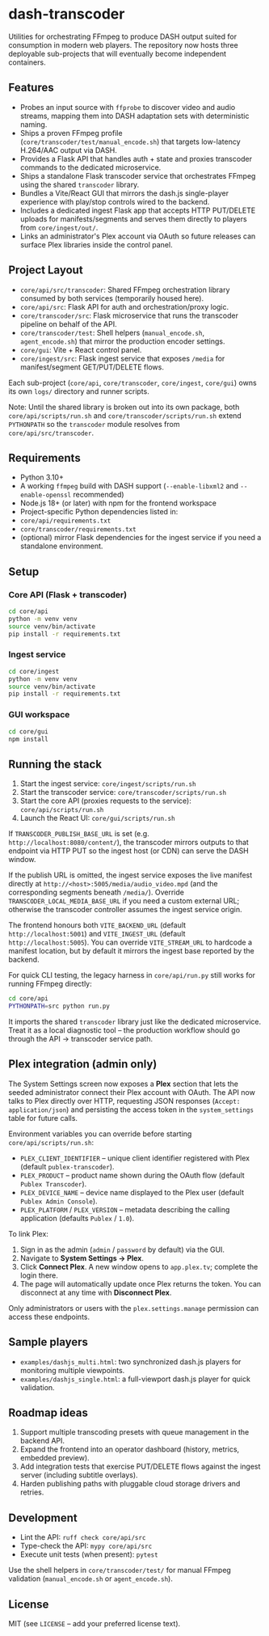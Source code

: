 # dash-transcoder

Utilities for orchestrating FFmpeg to produce DASH output suited for consumption in modern web players. The repository now hosts three deployable sub-projects that will eventually become independent containers.

## Features

- Probes an input source with `ffprobe` to discover video and audio streams, mapping them into DASH adaptation sets with deterministic naming.
- Ships a proven FFmpeg profile (`core/transcoder/test/manual_encode.sh`) that targets low-latency H.264/AAC output via DASH.
- Provides a Flask API that handles auth + state and proxies transcoder commands to the dedicated microservice.
- Ships a standalone Flask transcoder service that orchestrates FFmpeg using the shared `transcoder` library.
- Bundles a Vite/React GUI that mirrors the dash.js single-player experience with play/stop controls wired to the backend.
- Includes a dedicated ingest Flask app that accepts HTTP PUT/DELETE uploads for manifests/segments and serves them directly to players from `core/ingest/out/`.
- Links an administrator's Plex account via OAuth so future releases can surface Plex libraries inside the control panel.

## Project Layout

- `core/api/src/transcoder`: Shared FFmpeg orchestration library consumed by both services (temporarily housed here).
- `core/api/src`: Flask API for auth and orchestration/proxy logic.
- `core/transcoder/src`: Flask microservice that runs the transcoder pipeline on behalf of the API.
- `core/transcoder/test`: Shell helpers (`manual_encode.sh`, `agent_encode.sh`) that mirror the production encoder settings.
- `core/gui`: Vite + React control panel.
- `core/ingest/src`: Flask ingest service that exposes `/media` for manifest/segment GET/PUT/DELETE flows.

Each sub-project (`core/api`, `core/transcoder`, `core/ingest`, `core/gui`) owns its own `logs/` directory and runner scripts.

Note: Until the shared library is broken out into its own package, both `core/api/scripts/run.sh` and `core/transcoder/scripts/run.sh` extend `PYTHONPATH` so the `transcoder` module resolves from `core/api/src/transcoder`.

## Requirements

- Python 3.10+
- A working `ffmpeg` build with DASH support (`--enable-libxml2` and `--enable-openssl` recommended)
- Node.js 18+ (or later) with npm for the frontend workspace
- Project-specific Python dependencies listed in:
- `core/api/requirements.txt`
- `core/transcoder/requirements.txt`
- (optional) mirror Flask dependencies for the ingest service if you need a standalone environment.

## Setup

### Core API (Flask + transcoder)

```bash
cd core/api
python -m venv venv
source venv/bin/activate
pip install -r requirements.txt
```

### Ingest service

```bash
cd core/ingest
python -m venv venv
source venv/bin/activate
pip install -r requirements.txt
```

### GUI workspace

```bash
cd core/gui
npm install
```

## Running the stack

1. Start the ingest service: `core/ingest/scripts/run.sh`
2. Start the transcoder service: `core/transcoder/scripts/run.sh`
3. Start the core API (proxies requests to the service): `core/api/scripts/run.sh`
4. Launch the React UI: `core/gui/scripts/run.sh`

If `TRANSCODER_PUBLISH_BASE_URL` is set (e.g. `http://localhost:8080/content/`), the transcoder mirrors outputs to that endpoint via HTTP PUT so the ingest host (or CDN) can serve the DASH window.

If the publish URL is omitted, the ingest service exposes the live manifest directly at `http://<host>:5005/media/audio_video.mpd` (and the corresponding segments beneath `/media/`). Override `TRANSCODER_LOCAL_MEDIA_BASE_URL` if you need a custom external URL; otherwise the transcoder controller assumes the ingest service origin.

The frontend honours both `VITE_BACKEND_URL` (default `http://localhost:5001`) and `VITE_INGEST_URL` (default `http://localhost:5005`). You can override `VITE_STREAM_URL` to hardcode a manifest location, but by default it mirrors the ingest base reported by the backend.

For quick CLI testing, the legacy harness in `core/api/run.py` still works for running FFmpeg directly:

```bash
cd core/api
PYTHONPATH=src python run.py
```

It imports the shared `transcoder` library just like the dedicated microservice. Treat it as a local diagnostic tool – the production workflow should go through the API → transcoder service path.

## Plex integration (admin only)

The System Settings screen now exposes a **Plex** section that lets the seeded administrator connect their Plex account with OAuth. The API now talks to Plex directly over HTTP, requesting JSON responses (`Accept: application/json`) and persisting the access token in the `system_settings` table for future calls.

Environment variables you can override before starting `core/api/scripts/run.sh`:

- `PLEX_CLIENT_IDENTIFIER` – unique client identifier registered with Plex (default `publex-transcoder`).
- `PLEX_PRODUCT` – product name shown during the OAuth flow (default `Publex Transcoder`).
- `PLEX_DEVICE_NAME` – device name displayed to the Plex user (default `Publex Admin Console`).
- `PLEX_PLATFORM` / `PLEX_VERSION` – metadata describing the calling application (defaults `Publex` / `1.0`).

To link Plex:

1. Sign in as the admin (`admin` / `password` by default) via the GUI.
2. Navigate to **System Settings → Plex**.
3. Click **Connect Plex**. A new window opens to `app.plex.tv`; complete the login there.
4. The page will automatically update once Plex returns the token. You can disconnect at any time with **Disconnect Plex**.

Only administrators or users with the `plex.settings.manage` permission can access these endpoints.

## Sample players

- `examples/dashjs_multi.html`: two synchronized dash.js players for monitoring multiple viewpoints.
- `examples/dashjs_single.html`: a full-viewport dash.js player for quick validation.

## Roadmap ideas

1. Support multiple transcoding presets with queue management in the backend API.
2. Expand the frontend into an operator dashboard (history, metrics, embedded preview).
3. Add integration tests that exercise PUT/DELETE flows against the ingest server (including subtitle overlays).
4. Harden publishing paths with pluggable cloud storage drivers and retries.

## Development

- Lint the API: `ruff check core/api/src`
- Type-check the API: `mypy core/api/src`
- Execute unit tests (when present): `pytest`

Use the shell helpers in `core/transcoder/test/` for manual FFmpeg validation (`manual_encode.sh` or `agent_encode.sh`).

## License

MIT (see `LICENSE` – add your preferred license text).
